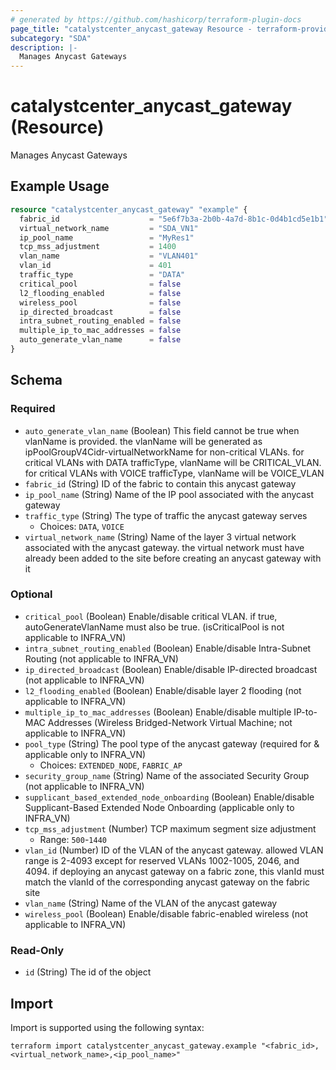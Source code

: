 ```yaml
---
# generated by https://github.com/hashicorp/terraform-plugin-docs
page_title: "catalystcenter_anycast_gateway Resource - terraform-provider-catalystcenter"
subcategory: "SDA"
description: |-
  Manages Anycast Gateways
---
```


# catalystcenter_anycast_gateway (Resource)

Manages Anycast Gateways

## Example Usage

```terraform
resource "catalystcenter_anycast_gateway" "example" {
  fabric_id                    = "5e6f7b3a-2b0b-4a7d-8b1c-0d4b1cd5e1b1"
  virtual_network_name         = "SDA_VN1"
  ip_pool_name                 = "MyRes1"
  tcp_mss_adjustment           = 1400
  vlan_name                    = "VLAN401"
  vlan_id                      = 401
  traffic_type                 = "DATA"
  critical_pool                = false
  l2_flooding_enabled          = false
  wireless_pool                = false
  ip_directed_broadcast        = false
  intra_subnet_routing_enabled = false
  multiple_ip_to_mac_addresses = false
  auto_generate_vlan_name      = false
}
```

<!-- schema generated by tfplugindocs -->
## Schema

### Required

- `auto_generate_vlan_name` (Boolean) This field cannot be true when vlanName is provided. the vlanName will be generated as ipPoolGroupV4Cidr-virtualNetworkName for non-critical VLANs. for critical VLANs with DATA trafficType, vlanName will be CRITICAL_VLAN. for critical VLANs with VOICE trafficType, vlanName will be VOICE_VLAN
- `fabric_id` (String) ID of the fabric to contain this anycast gateway
- `ip_pool_name` (String) Name of the IP pool associated with the anycast gateway
- `traffic_type` (String) The type of traffic the anycast gateway serves
  - Choices: `DATA`, `VOICE`
- `virtual_network_name` (String) Name of the layer 3 virtual network associated with the anycast gateway. the virtual network must have already been added to the site before creating an anycast gateway with it

### Optional

- `critical_pool` (Boolean) Enable/disable critical VLAN. if true, autoGenerateVlanName must also be true. (isCriticalPool is not applicable to INFRA_VN)
- `intra_subnet_routing_enabled` (Boolean) Enable/disable Intra-Subnet Routing (not applicable to INFRA_VN)
- `ip_directed_broadcast` (Boolean) Enable/disable IP-directed broadcast (not applicable to INFRA_VN)
- `l2_flooding_enabled` (Boolean) Enable/disable layer 2 flooding (not applicable to INFRA_VN)
- `multiple_ip_to_mac_addresses` (Boolean) Enable/disable multiple IP-to-MAC Addresses (Wireless Bridged-Network Virtual Machine; not applicable to INFRA_VN)
- `pool_type` (String) The pool type of the anycast gateway (required for & applicable only to INFRA_VN)
  - Choices: `EXTENDED_NODE`, `FABRIC_AP`
- `security_group_name` (String) Name of the associated Security Group (not applicable to INFRA_VN)
- `supplicant_based_extended_node_onboarding` (Boolean) Enable/disable Supplicant-Based Extended Node Onboarding (applicable only to INFRA_VN)
- `tcp_mss_adjustment` (Number) TCP maximum segment size adjustment
  - Range: `500`-`1440`
- `vlan_id` (Number) ID of the VLAN of the anycast gateway. allowed VLAN range is 2-4093 except for reserved VLANs 1002-1005, 2046, and 4094. if deploying an anycast gateway on a fabric zone, this vlanId must match the vlanId of the corresponding anycast gateway on the fabric site
- `vlan_name` (String) Name of the VLAN of the anycast gateway
- `wireless_pool` (Boolean) Enable/disable fabric-enabled wireless (not applicable to INFRA_VN)

### Read-Only

- `id` (String) The id of the object

## Import

Import is supported using the following syntax:

```shell
terraform import catalystcenter_anycast_gateway.example "<fabric_id>,<virtual_network_name>,<ip_pool_name>"
```
